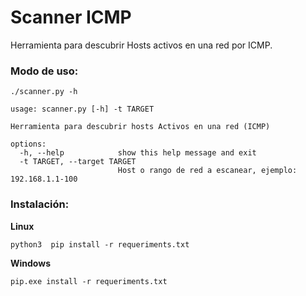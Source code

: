 # Scanner ICMP
Herramienta para descubrir Hosts activos en una red por ICMP.

### Modo de uso:

`./scanner.py -h`

    usage: scanner.py [-h] -t TARGET

    Herramienta para descubrir hosts Activos en una red (ICMP)

    options:
      -h, --help            show this help message and exit
      -t TARGET, --target TARGET
                            Host o rango de red a escanear, ejemplo: 192.168.1.1-100

### Instalación:

**Linux**

`python3  pip install -r requeriments.txt`

**Windows**

`pip.exe install -r requeriments.txt`
